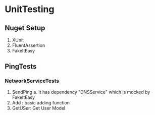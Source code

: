 # UnitTesting
## Nuget Setup
1. XUnit
2. FluentAssertion
3. FakeItEasy
## PingTests
### NetworkServiceTests
1. SendPing
   a. It has dependency "DNSService" which is mocked by FakeItEasy
2. Add : basic adding function
3. GetUSer: Get User Model